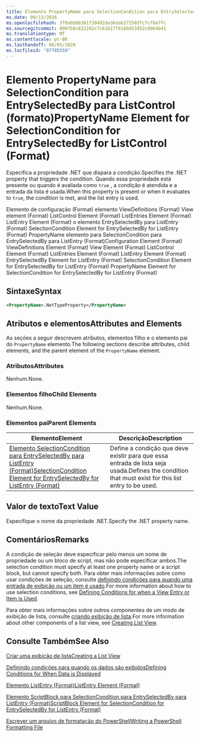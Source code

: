 ```yaml
---
title: Elemento PropertyName para SelectionCondition para EntrySelectedBy para ListControl (Format) | Microsoft Docs
ms.date: 09/13/2016
ms.openlocfilehash: 3f0a6b6b381f39492da36dab271503fc7cf6e7fc
ms.sourcegitcommit: 0907b8c6322d2c7c61b17f8168d53452c8964b41
ms.translationtype: MT
ms.contentlocale: pt-BR
ms.lasthandoff: 08/05/2020
ms.locfileid: "87785550"
---
```

# <a name="propertyname-element-for-selectioncondition-for-entryselectedby-for-listcontrol-format"></a><span data-ttu-id="507e6-102">Elemento PropertyName para SelectionCondition para EntrySelectedBy para ListControl (formato)</span><span class="sxs-lookup"><span data-stu-id="507e6-102">PropertyName Element for SelectionCondition for EntrySelectedBy for ListControl (Format)</span></span>

<span data-ttu-id="507e6-103">Especifica a propriedade .NET que dispara a condição.</span><span class="sxs-lookup"><span data-stu-id="507e6-103">Specifies the .NET property that triggers the condition.</span></span> <span data-ttu-id="507e6-104">Quando essa propriedade está presente ou quando é avaliada como `true` , a condição é atendida e a entrada da lista é usada.</span><span class="sxs-lookup"><span data-stu-id="507e6-104">When this property is present or when it evaluates to `true`, the condition is met, and the list entry is used.</span></span>

<span data-ttu-id="507e6-105">Elemento de configuração (Format) elemento ViewDefinitions (Format) View element (Format) ListControl Element (Format) ListEntries Element (Format) ListEntry Element (Format) o elemento EntrySelectedBy para ListEntry (Format) SelectionCondition Element for EntrySelectedBy for ListEntry (Format) PropertyName elemento para SelectionCondition para EntrySelectedBy para ListEntry (Format)</span><span class="sxs-lookup"><span data-stu-id="507e6-105">Configuration Element (Format) ViewDefinitions Element (Format) View Element (Format) ListControl Element (Format) ListEntries Element (Format) ListEntry Element (Format) EntrySelectedBy Element for ListEntry (Format) SelectionCondition Element for EntrySelectedBy for ListEntry (Format) PropertyName Element for SelectionCondition for EntrySelectedBy for ListEntry (Format)</span></span>

## <a name="syntax"></a><span data-ttu-id="507e6-106">Sintaxe</span><span class="sxs-lookup"><span data-stu-id="507e6-106">Syntax</span></span>

```xml
<PropertyName>.NetTypeProperty</PropertyName>
```

## <a name="attributes-and-elements"></a><span data-ttu-id="507e6-107">Atributos e elementos</span><span class="sxs-lookup"><span data-stu-id="507e6-107">Attributes and Elements</span></span>

<span data-ttu-id="507e6-108">As seções a seguir descrevem atributos, elementos filho e o elemento pai do `PropertyName` elemento.</span><span class="sxs-lookup"><span data-stu-id="507e6-108">The following sections describe attributes, child elements, and the parent element of the `PropertyName` element.</span></span>

### <a name="attributes"></a><span data-ttu-id="507e6-109">Atributos</span><span class="sxs-lookup"><span data-stu-id="507e6-109">Attributes</span></span>

<span data-ttu-id="507e6-110">Nenhum.</span><span class="sxs-lookup"><span data-stu-id="507e6-110">None.</span></span>

### <a name="child-elements"></a><span data-ttu-id="507e6-111">Elementos filho</span><span class="sxs-lookup"><span data-stu-id="507e6-111">Child Elements</span></span>

<span data-ttu-id="507e6-112">Nenhum.</span><span class="sxs-lookup"><span data-stu-id="507e6-112">None.</span></span>

### <a name="parent-elements"></a><span data-ttu-id="507e6-113">Elementos pai</span><span class="sxs-lookup"><span data-stu-id="507e6-113">Parent Elements</span></span>

|<span data-ttu-id="507e6-114">Elemento</span><span class="sxs-lookup"><span data-stu-id="507e6-114">Element</span></span>|<span data-ttu-id="507e6-115">Descrição</span><span class="sxs-lookup"><span data-stu-id="507e6-115">Description</span></span>|
|-------------|-----------------|
|[<span data-ttu-id="507e6-116">Elemento SelectionCondition para EntrySelectedBy para ListEntry (Format)</span><span class="sxs-lookup"><span data-stu-id="507e6-116">SelectionCondition Element for EntrySelectedBy for ListEntry (Format)</span></span>](./selectioncondition-element-for-entryselectedby-for-listcontrol-format.md)|<span data-ttu-id="507e6-117">Define a condição que deve existir para que essa entrada de lista seja usada.</span><span class="sxs-lookup"><span data-stu-id="507e6-117">Defines the condition that must exist for this list entry to be used.</span></span>|

## <a name="text-value"></a><span data-ttu-id="507e6-118">Valor de texto</span><span class="sxs-lookup"><span data-stu-id="507e6-118">Text Value</span></span>

<span data-ttu-id="507e6-119">Especifique o nome da propriedade .NET.</span><span class="sxs-lookup"><span data-stu-id="507e6-119">Specify the .NET property name.</span></span>

## <a name="remarks"></a><span data-ttu-id="507e6-120">Comentários</span><span class="sxs-lookup"><span data-stu-id="507e6-120">Remarks</span></span>

<span data-ttu-id="507e6-121">A condição de seleção deve especificar pelo menos um nome de propriedade ou um bloco de script, mas não pode especificar ambos.</span><span class="sxs-lookup"><span data-stu-id="507e6-121">The selection condition must specify at least one property name or a script block, but cannot specify both.</span></span> <span data-ttu-id="507e6-122">Para obter mais informações sobre como usar condições de seleção, consulte [definindo condições para quando uma entrada de exibição ou um item é usado](./defining-conditions-for-displaying-data.md).</span><span class="sxs-lookup"><span data-stu-id="507e6-122">For more information about how to use selection conditions, see [Defining Conditions for when a View Entry or Item is Used](./defining-conditions-for-displaying-data.md).</span></span>

<span data-ttu-id="507e6-123">Para obter mais informações sobre outros componentes de um modo de exibição de lista, consulte [criando exibição de lista](./creating-a-list-view.md).</span><span class="sxs-lookup"><span data-stu-id="507e6-123">For more information about other components of a list view, see [Creating List View](./creating-a-list-view.md).</span></span>

## <a name="see-also"></a><span data-ttu-id="507e6-124">Consulte Também</span><span class="sxs-lookup"><span data-stu-id="507e6-124">See Also</span></span>

[<span data-ttu-id="507e6-125">Criar uma exibição de lista</span><span class="sxs-lookup"><span data-stu-id="507e6-125">Creating a List View</span></span>](./creating-a-list-view.md)

[<span data-ttu-id="507e6-126">Definindo condições para quando os dados são exibidos</span><span class="sxs-lookup"><span data-stu-id="507e6-126">Defining Conditions for When Data is Displayed</span></span>](./defining-conditions-for-displaying-data.md)

[<span data-ttu-id="507e6-127">Elemento ListEntry (Format)</span><span class="sxs-lookup"><span data-stu-id="507e6-127">ListEntry Element (Format)</span></span>](./listentry-element-for-listcontrol-format.md)

[<span data-ttu-id="507e6-128">Elemento ScriptBlock para SelectionCondition para EntrySelectedBy para ListEntry (Format)</span><span class="sxs-lookup"><span data-stu-id="507e6-128">ScriptBlock Element for SelectionCondition for EntrySelectedBy for ListEntry (Format)</span></span>](./scriptblock-element-for-selectioncondition-for-entryselectedby-for-listcontrol-format.md)

[<span data-ttu-id="507e6-129">Escrever um arquivo de formatação do PowerShell</span><span class="sxs-lookup"><span data-stu-id="507e6-129">Writing a PowerShell Formatting File</span></span>](./writing-a-powershell-formatting-file.md)
